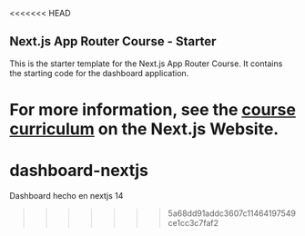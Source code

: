 <<<<<<< HEAD
## Next.js App Router Course - Starter

This is the starter template for the Next.js App Router Course. It contains the starting code for the dashboard application.

For more information, see the [course curriculum](https://nextjs.org/learn) on the Next.js Website.
=======
# dashboard-nextjs
Dashboard hecho en nextjs 14
>>>>>>> 5a68dd91addc3607c11464197549ce1cc3c7faf2
